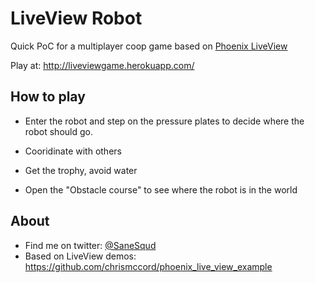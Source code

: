 # LiveView Robot

Quick PoC for a multiplayer coop game based on [Phoenix LiveView](https://github.com/phoenixframework/phoenix_live_view)

Play at: http://liveviewgame.herokuapp.com/

## How to play

* Enter the robot and step on the pressure plates to decide where the robot should go.

* Cooridinate with others

* Get the trophy, avoid water

* Open the "Obstacle course" to see where the robot is in the world

## About
* Find me on twitter: [@SaneSqud](https://twitter.com/SaneSquid)
* Based on LiveView demos: https://github.com/chrismccord/phoenix_live_view_example

